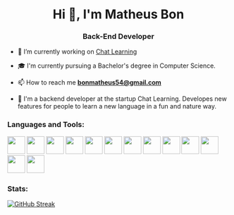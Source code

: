 <h1 align="center">Hi 👋, I'm Matheus Bon</h1>
<h3 align="center">Back-End Developer</h3>


- 🔭 I’m currently working on [Chat Learning](https://www.chatlearning.com.br/)

- 🎓 I'm currently pursuing a Bachelor's degree in Computer Science.

- 📫 How to reach me **bonmatheus54@gmail.com**

- 📄 I'm a backend developer at the startup Chat Learning. Developes new features for people to learn a new language in a fun and nature way.

<h3 align="left">Languages and Tools:</h3>
<p align="left"> 
<img src="https://cdn.jsdelivr.net/gh/devicons/devicon/icons/javascript/javascript-original.svg" width="40px" height="40px"/>
<img src="https://cdn.jsdelivr.net/gh/devicons/devicon@latest/icons/nodejs/nodejs-original-wordmark.svg"  width="40px" height="40px" />         
<img src="https://cdn.jsdelivr.net/gh/devicons/devicon/icons/mongodb/mongodb-original-wordmark.svg" width="40px" height="40px"/>
<img src="https://cdn.jsdelivr.net/gh/devicons/devicon@latest/icons/mongoose/mongoose-original-wordmark.svg" width="40px" height="40px"/>          
<img src="https://cdn.jsdelivr.net/gh/devicons/devicon/icons/mysql/mysql-original-wordmark.svg" width="40px" height="40px"/>
<img src="https://cdn.jsdelivr.net/gh/devicons/devicon@latest/icons/express/express-original.svg"width="40px" height="40px"/>         
<img src="https://cdn.jsdelivr.net/gh/devicons/devicon@latest/icons/amazonwebservices/amazonwebservices-original-wordmark.svg" width="40px" height="40px"/> 
<img src="https://cdn.jsdelivr.net/gh/devicons/devicon@latest/icons/postman/postman-original.svg" width="40px" height="40px" />
<img  src="https://cdn.jsdelivr.net/gh/devicons/devicon@latest/icons/trello/trello-original-wordmark.svg"  width="40px" height="40px"/> 
<img src="https://cdn.jsdelivr.net/gh/devicons/devicon@latest/icons/jira/jira-original-wordmark.svg" width="40px" height="40px"/>
<img src="https://cdn.jsdelivr.net/gh/devicons/devicon/icons/linux/linux-original.svg" width="40px" height="40px"/>
<img src="https://cdn.jsdelivr.net/gh/devicons/devicon/icons/vscode/vscode-original.svg" width="40px" height="40px"/>
<img src="https://cdn.jsdelivr.net/gh/devicons/devicon/icons/github/github-original-wordmark.svg"  width="40px" height="40px"/>
          
          
</p>

<h3 align="left">Stats:</h3>
<a href="https://git.io/streak-stats"><img src="https://streak-stats.demolab.com?user=Matheus-Bon%20&theme=dark&border_radius=3" alt="GitHub Streak" /></a></br>
